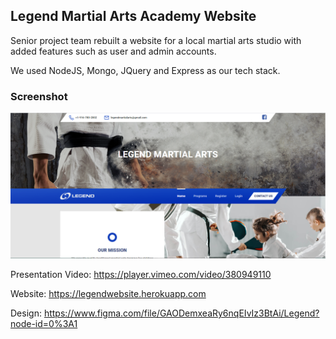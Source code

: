 
## Legend Martial Arts Academy Website
<p>Senior project team rebuilt a website for a local martial arts studio with added features such as user and admin accounts. </p>
<p>We used NodeJS, Mongo, JQuery and Express as our tech stack. </p>

### Screenshot
![Screenshot](https://github.com/Deserlo/Legend/blob/master/legend.jpg)

Presentation Video:
https://player.vimeo.com/video/380949110

Website:
https://legendwebsite.herokuapp.com

Design:
https://www.figma.com/file/GAODemxeaRy6nqEIvIz3BtAi/Legend?node-id=0%3A1
